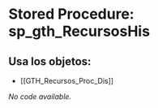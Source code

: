 # Stored Procedure: sp_gth_RecursosHis

## Usa los objetos:
- [[GTH_Recursos_Proc_Dis]]

*No code available.*
